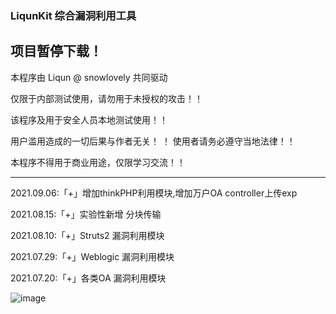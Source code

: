 ### LiqunKit 综合漏洞利用工具


## 项目暂停下载！

本程序由 Liqun @ snowlovely 共同驱动

仅限于内部测试使用，请勿用于未授权的攻击！！ 

该程序及用于安全人员本地测试使用！！

用户滥用造成的一切后果与作者无关！
！ 
使用者请务必遵守当地法律！！ 

本程序不得用于商业用途，仅限学习交流！！


--------------------------------------------------------------------------------------------------------------------------------------------------------------------


2021.09.06:「+」增加thinkPHP利用模块,增加万户OA controller上传exp

2021.08.15:「+」实验性新增 分块传输 

2021.08.10:「+」Struts2  漏洞利用模块

2021.07.29:「+」Weblogic 漏洞利用模块

2021.07.20:「+」各类OA    漏洞利用模块


![image](https://user-images.githubusercontent.com/89302066/132200097-baedda80-1118-4ba0-a408-3a394fd3ecb8.png)
